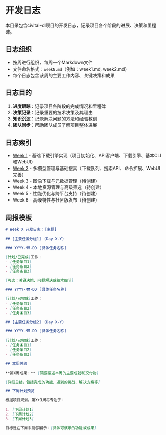 # 开发日志

本目录包含civitai-dl项目的开发日志，记录项目各个阶段的进展、决策和里程碑。

## 日志组织

- 按周进行组织，每周一个Markdown文件
- 文件命名格式：`weekN.md`（例如：week1.md, week2.md）
- 每个日志包含该周的主要工作内容、关键决策和成果

## 日志目的

1. **进度跟踪**：记录项目各阶段的完成情况和里程碑
2. **决策记录**：记录重要的技术决策及其理由
3. **知识沉淀**：记录解决问题的方法和经验教训
4. **团队同步**：帮助团队成员了解项目整体进展

## 日志索引

- [Week 1](./week1.md) - 基础下载引擎实现（项目初始化、API客户端、下载引擎、基本CLI和WebUI）
- [Week 2](./week2.md) - 多模型管理与基础搜索（下载队列、搜索API、命令扩展、WebUI完善）
- Week 3 - 图像下载与元数据管理（待创建）
- Week 4 - 本地资源管理与高级筛选（待创建）
- Week 5 - 性能优化与跨平台支持（待创建）
- Week 6 - 高级特性与社区版发布（待创建）

## 周报模板

```markdown
# Week X 开发日志：[主题]

## [主要任务分组1] (Day X-Y)

### YYYY-MM-DD [具体任务名称]

[计划/已完成]工作：
- [任务条目1]
- [任务条目2]
- [任务条目3]

[可选：关键决策、问题解决或技术细节]

### YYYY-MM-DD [具体任务名称]

[计划/已完成]工作：
- [任务条目1]
- [任务条目2]
- [任务条目3]

## [主要任务分组2] (Day X-Y)

### YYYY-MM-DD [具体任务名称]

[计划/已完成]工作：
- [任务条目1]
- [任务条目2]
- [任务条目3]

## 本周总结

**第X周成果：** [简要描述本周的主要成就和交付物]

[详细总结，包括完成的功能、遇到的挑战、解决方案等]

## 下周计划预览

根据项目规划，第X+1周将专注于：

1. [下周计划1]
2. [下周计划2]
3. [下周计划3]

目标是在下周末能够展示：[具体可演示的功能或成果]

